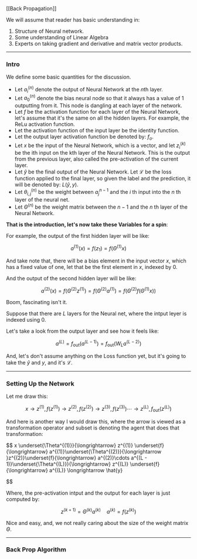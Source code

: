 [[Back Propagation]] 

We will assume that reader has basic understanding in: 
1. Structure of Neural network. 
2. Some understanding of Linear Algebra
3. Experts on taking gradient and derivative and matrix vector products. 
---
### **Intro**
 
We define some basic quantities for the discussion. 

* Let $a_{i}^{(n)}$ denote the output of Neural Network at the $n$th layer. 
* Let $a_{0}^{(n)}$ denote the bias neural node so that it always has a value of 1 outputting from it. 
This node is dangling at each layer of the network. 
* Let $f$ be the activation function for each layer of the Neural Network, let's assume that it's the same on all the hidden layers. 
For example, the ReLu activation function. 
* Let the activation function of the input layer be the identity function. 
* Let the output layer activation function be denoted by: $f_o$.
* Let $x$ be the input of the Neural Network, which is a vector, and let $z^{(k)}_{i}$ be the ith input on the kth layer of the Neural Network.
This is the output from the previous layer, also called the pre-activation of the current layer. 
* Let $\hat{y}$ be the final output of the Neural Network. 
Let $\mathcal{L}$ be the loss function applied to the final layer, so given the label and the prediction, it will be denoted by: $L(\hat{y}, y)$. 
* Let $\theta^{(n)}_{i, j}$ be the weight between $a^{n - 1}_{j}$ and the $i$ th input into the $n$ th layer of the neural net. 
* Let $\Theta^{(n)}$ be the weight matrix between the $n - 1$ and the $n$ th layer of the Neural Network. 



**That is the introduction, let's now take these Variables for a spin**: 

For example, the output of the first hidden layer will be like: 

$$
a^{(1)}(x) =f(z_1) =f(\Theta^{(1)}x)
$$

And take note that, there will be a bias element in the input vector $x$, which has a fixed value of one, let that be the first element in $x$, indexed by $0$. 

And the output of the second hidden layer will be like: 

$$
a^{(2)}(x) = f(\Theta^{(2)}z^{(1)}) = f(\Theta^{(2)}a^{(1)}) = f(\Theta^{(2)}f(\Theta^{(1)}x))
$$

Boom, fascinating isn't it. 

Suppose that there are $L$ layers for the Neural net, where the intput leyer is indexed using $0$.  

Let's take a look from the output layer and see how it feels like: 

$$
a^{(L)} = f_{\text{out}}(a^{(L - 1)}) = f_{\text{out}}(W_{L}a^{(L - 2)})
$$

And, let's don't assume anything on the Loss function yet, but it's going to take the $\hat{y}$ and $y$, and it's $\mathcal{L}$. 

---
### **Setting Up the Network**

Let me draw this: 

$$
x \longrightarrow z^{(1)}, f(z^{(1)})  \longrightarrow z^{(2)}, f(z^{(2)}) \longrightarrow z^{(3)}, f(z^{(3)}) \cdots \longrightarrow z^{(L)}, f_{\text{out}}(z^{(L)})
$$

And here is another way I would draw this, where the arrow is viewed as a transformation operator and subset is denoting the agent that does that transformation: 

$$
x \underset{\Theta^{(1)}}{\longrightarrow} z^{(1)} \underset{f}{\longrightarrow} a^{(1)}\underset{\Theta^{(2)}}{\longrightarrow }z^{(2)}\underset{f}{\longrightarrow} a^{(2)}\cdots 
a^{(L - 1)}\underset{\Theta^{(L)}}{\longrightarrow} z^{(L)} \underset{f}{\longrightarrow} a^{(L)} \longrightarrow \hat{y}

$$

Where, the pre-activation intput and the output for each layer is just computed by: 

$$
z^{(k + 1)} = \Theta^{(k)}a^{(k)} \quad a^{(k)} = f(z^{(k)})
$$

Nice and easy, and, we not really caring about the size of the weight matrix $\Theta$. 


---
### **Back Prop Algorithm**





